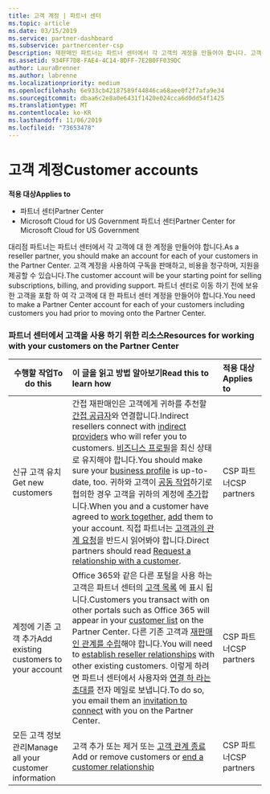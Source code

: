 ```yaml
---
title: 고객 계정 | 파트너 센터
ms.topic: article
ms.date: 03/15/2019
ms.service: partner-dashboard
ms.subservice: partnercenter-csp
Description: 재판매인 파트너는 파트너 센터에서 각 고객의 계정을 만들어야 합니다. 고객 계정을 사용하여 구독을 판매하고, 비용을 청구하며, 지원을 제공할 수 있습니다.
ms.assetid: 934FF7D8-FAE4-4C14-8DFF-7E2B0FF039DC
author: LauraBrenner
ms.author: labrenne
ms.localizationpriority: medium
ms.openlocfilehash: 6e933cb42187589f44846ca68aee0f2f7afa9e34
ms.sourcegitcommit: dbaa6c2e8a0e6431f1420e024cca6d0dd54f1425
ms.translationtype: MT
ms.contentlocale: ko-KR
ms.lasthandoff: 11/06/2019
ms.locfileid: "73653478"
---
```

# <a name="customer-accounts"></a><span data-ttu-id="aa090-104">고객 계정</span><span class="sxs-lookup"><span data-stu-id="aa090-104">Customer accounts</span></span>

<span data-ttu-id="aa090-105">**적용 대상**</span><span class="sxs-lookup"><span data-stu-id="aa090-105">**Applies to**</span></span>

-  <span data-ttu-id="aa090-106">파트너 센터</span><span class="sxs-lookup"><span data-stu-id="aa090-106">Partner Center</span></span>
-  <span data-ttu-id="aa090-107">Microsoft Cloud for US Government 파트너 센터</span><span class="sxs-lookup"><span data-stu-id="aa090-107">Partner Center for Microsoft Cloud for US Government</span></span>


<span data-ttu-id="aa090-108">대리점 파트너는 파트너 센터에서 각 고객에 대 한 계정을 만들어야 합니다.</span><span class="sxs-lookup"><span data-stu-id="aa090-108">As a reseller partner, you should make an account for each of your customers in the Partner Center.</span></span> <span data-ttu-id="aa090-109">고객 계정을 사용하여 구독을 판매하고, 비용을 청구하며, 지원을 제공할 수 있습니다.</span><span class="sxs-lookup"><span data-stu-id="aa090-109">The customer account will be your starting point for selling subscriptions, billing, and providing support.</span></span> <span data-ttu-id="aa090-110">파트너 센터로 이동 하기 전에 보유 한 고객을 포함 하 여 각 고객에 대 한 파트너 센터 계정을 만들어야 합니다.</span><span class="sxs-lookup"><span data-stu-id="aa090-110">You need to make a Partner Center account for each of your customers including customers you had prior to moving onto the Partner Center.</span></span>

### <a name="resources-for-working-with-your-customers-on-the-partner-center"></a><span data-ttu-id="aa090-111">파트너 센터에서 고객을 사용 하기 위한 리소스</span><span class="sxs-lookup"><span data-stu-id="aa090-111">Resources for working with your customers on the Partner Center</span></span>

|<span data-ttu-id="aa090-112">**수행할 작업**</span><span class="sxs-lookup"><span data-stu-id="aa090-112">**To do this**</span></span>   |<span data-ttu-id="aa090-113">**이 글을 읽고 방법 알아보기**</span><span class="sxs-lookup"><span data-stu-id="aa090-113">**Read this to learn how**</span></span>   |<span data-ttu-id="aa090-114">**적용 대상**</span><span class="sxs-lookup"><span data-stu-id="aa090-114">**Applies to**</span></span>|
|-----------------|:----------------------------|:--------------|
|<span data-ttu-id="aa090-115">신규 고객 유치</span><span class="sxs-lookup"><span data-stu-id="aa090-115">Get new customers</span></span>|<span data-ttu-id="aa090-116">간접 재판매인은 고객에게 귀하를 추천할 [간접 공급자](indirect-reseller-tasks-in-partner-center.md)와 연결합니다.</span><span class="sxs-lookup"><span data-stu-id="aa090-116">Indirect resellers connect with [indirect providers](indirect-reseller-tasks-in-partner-center.md) who will refer you to customers.</span></span> <span data-ttu-id="aa090-117">[비즈니스 프로필](create-a-marketing-profile.md)을 최신 상태로 유지해야 합니다.</span><span class="sxs-lookup"><span data-stu-id="aa090-117">You should make sure your [business profile](create-a-marketing-profile.md) is up-to-date, too.</span></span> <span data-ttu-id="aa090-118">귀하와 고객이 [공동 작업](responding-to-referrals.md)하기로 협의한 경우 고객을 귀하의 계정에 [추가](add-a-new-customer.md)합니다.</span><span class="sxs-lookup"><span data-stu-id="aa090-118">When you and a customer have agreed to [work together](responding-to-referrals.md), [add](add-a-new-customer.md) them to your account.</span></span> <span data-ttu-id="aa090-119">직접 파트너는 [고객과의 관계 요청](request-a-relationship-with-a-customer.md)을 반드시 읽어봐야 합니다.</span><span class="sxs-lookup"><span data-stu-id="aa090-119">Direct partners should read [ Request a relationship with a customer](request-a-relationship-with-a-customer.md).</span></span>|<span data-ttu-id="aa090-120">CSP 파트너</span><span class="sxs-lookup"><span data-stu-id="aa090-120">CSP partners</span></span>|
|<span data-ttu-id="aa090-121">계정에 기존 고객 추가</span><span class="sxs-lookup"><span data-stu-id="aa090-121">Add existing customers to your account</span></span>   | <span data-ttu-id="aa090-122">Office 365와 같은 다른 포털을 사용 하는 고객은 파트너 센터의 [고객 목록](see-your-customer-list.md) 에 표시 됩니다.</span><span class="sxs-lookup"><span data-stu-id="aa090-122">Customers you transact with on other portals such as Office 365 will appear in your [customer list](see-your-customer-list.md) on the Partner Center.</span></span> <span data-ttu-id="aa090-123">다른 기존 고객과 [재판매인 관계를 수립](indirect-reseller-tasks-in-partner-center.md)해야 합니다.</span><span class="sxs-lookup"><span data-stu-id="aa090-123">You will need to [establish reseller relationships](indirect-reseller-tasks-in-partner-center.md) with other existing customers.</span></span> <span data-ttu-id="aa090-124">이렇게 하려면 파트너 센터에서 사용자와 [연결 하 라는 초대를](responding-to-referrals.md) 전자 메일로 보냅니다.</span><span class="sxs-lookup"><span data-stu-id="aa090-124">To do so, you email them an [invitation to connect](responding-to-referrals.md) with you on the Partner Center.</span></span>   | <span data-ttu-id="aa090-125">CSP 파트너</span><span class="sxs-lookup"><span data-stu-id="aa090-125">CSP partners</span></span>   |
|<span data-ttu-id="aa090-126">모든 고객 정보 관리</span><span class="sxs-lookup"><span data-stu-id="aa090-126">Manage all your customer information</span></span>   | <span data-ttu-id="aa090-127">고객 추가 또는 제거 또는 [고객 관계 종료](remove-a-relationship.md)</span><span class="sxs-lookup"><span data-stu-id="aa090-127">Add or remove customers or [end a customer relationship](remove-a-relationship.md)</span></span>|   <span data-ttu-id="aa090-128">CSP 파트너</span><span class="sxs-lookup"><span data-stu-id="aa090-128">CSP partners</span></span> |